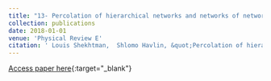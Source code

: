 ```yaml
---
title: "13- Percolation of hierarchical networks and networks of networks"
collection: publications
date: 2018-01-01
venue: 'Physical Review E'
citation: ' Louis Shekhtman,  Shlomo Havlin, &quot;Percolation of hierarchical networks and networks of networks.&quot; Physical Review E, 2018.'
---
```

[Access paper here](https://journals.aps.org/pre/abstract/10.1103/PhysRevE.98.052305){:target="_blank"}
